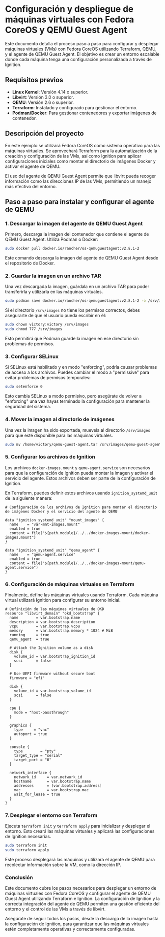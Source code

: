 # Configuración y despliegue de máquinas virtuales con Fedora CoreOS y QEMU Guest Agent

Este documento detalla el proceso paso a paso para configurar y desplegar máquinas virtuales (VMs) con Fedora CoreOS utilizando Terraform, QEMU, y el agente de QEMU Guest Agent. El objetivo es crear un entorno escalable donde cada máquina tenga una configuración personalizada a través de Ignition.

## Requisitos previos

- **Linux Kernel**: Versión 4.14 o superior.
- **Libvirt**: Versión 3.0 o superior.
- **QEMU**: Versión 2.6 o superior.
- **Terraform**: Instalado y configurado para gestionar el entorno.
- **Podman/Docker**: Para gestionar contenedores y exportar imágenes de contenedor.

## Descripción del proyecto

En este ejemplo se utilizará Fedora CoreOS como sistema operativo para las máquinas virtuales. Se aprovechará Terraform para la automatización de la creación y configuración de las VMs, así como Ignition para aplicar configuraciones iniciales como montar el directorio de imágenes Docker y activar el agente de QEMU.

El uso del agente de QEMU Guest Agent permite que libvirt pueda recoger información como las direcciones IP de las VMs, permitiendo un manejo más efectivo del entorno.

## Paso a paso para instalar y configurar el agente de QEMU

### 1. Descargar la imagen del agente de QEMU Guest Agent

Primero, descarga la imagen del contenedor que contiene el agente de QEMU Guest Agent. Utiliza Podman o Docker:

```sh
sudo docker pull docker.io/rancher/os-qemuguestagent:v2.8.1-2
```

Este comando descarga la imagen del agente de QEMU Guest Agent desde el repositorio de Docker.

### 2. Guardar la imagen en un archivo TAR

Una vez descargada la imagen, guárdala en un archivo TAR para poder transferirla y utilizarla en las máquinas virtuales.

```sh
sudo podman save docker.io/rancher/os-qemuguestagent:v2.8.1-2 -o /srv/images/qemu-guest-agent.tar
```

Si el directorio `/srv/images` no tiene los permisos correctos, debes asegurarte de que el usuario pueda escribir en él:

```sh
sudo chown victory:victory /srv/images
sudo chmod 777 /srv/images
```

Esto permitirá que Podman guarde la imagen en ese directorio sin problemas de permisos.

### 3. Configurar SELinux

Si SELinux está habilitado y en modo "enforcing", podría causar problemas de acceso a los archivos. Puedes cambiar el modo a "permissive" para evitar problemas de permisos temporales:

```sh
sudo setenforce 0
```

Esto cambia SELinux a modo permisivo, pero asegúrate de volver a "enforcing" una vez hayas terminado la configuración para mantener la seguridad del sistema.

### 4. Mover la imagen al directorio de imágenes

Una vez la imagen ha sido exportada, muevela al directorio `/srv/images` para que esté disponible para las máquinas virtuales.

```sh
sudo mv /home/victory/qemu-guest-agent.tar /srv/images/qemu-guest-agent.tar
```

### 5. Configurar los archivos de Ignition

Los archivos `docker-images.mount` y `qemu-agent.service` son necesarios para que la configuración de Ignition pueda montar la imagen y activar el servicio del agente. Estos archivos deben ser parte de la configuración de Ignition.

En Terraform, puedes definir estos archivos usando `ignition_systemd_unit` de la siguiente manera:

```hcl
# Configuración de los archivos de Ignition para montar el directorio de imágenes Docker y el servicio del agente de QEMU

data "ignition_systemd_unit" "mount_images" {
  name    = "var-mnt-images.mount"
  enabled = true
  content = file("${path.module}/../../docker-images-mount/docker-images.mount")
}

data "ignition_systemd_unit" "qemu_agent" {
  name    = "qemu-agent.service"
  enabled = true
  content = file("${path.module}/../../docker-images-mount/qemu-agent.service")
}
```

### 6. Configuración de máquinas virtuales en Terraform

Finalmente, define las máquinas virtuales usando Terraform. Cada máquina virtual utilizará Ignition para configurar su entorno inicial.

```hcl
# Definición de las máquinas virtuales de OKD
resource "libvirt_domain" "okd_bootstrap" {
  name        = var.bootstrap.name
  description = var.bootstrap.description
  vcpu        = var.bootstrap.vcpu
  memory      = var.bootstrap.memory * 1024 # MiB
  running     = true
  qemu_agent  = true

  # Attach the Ignition volume as a disk
  disk {
    volume_id = var.bootstrap_ignition_id
    scsi      = false
  }

  # Use UEFI firmware without secure boot
  firmware = "efi"

  disk {
    volume_id = var.bootstrap_volume_id
    scsi      = false
  }

  cpu {
    mode = "host-passthrough"
  }

  graphics {
    type     = "vnc"
    autoport = true
  }

  console {
    type        = "pty"
    target_type = "serial"
    target_port = "0"
  }

  network_interface {
    network_id     = var.network_id
    hostname       = var.bootstrap.name
    addresses      = [var.bootstrap.address]
    mac            = var.bootstrap.mac
    wait_for_lease = true
  }
}
```

### 7. Desplegar el entorno con Terraform

Ejecuta `terraform init` y `terraform apply` para inicializar y desplegar el entorno. Esto creará las máquinas virtuales y aplicará las configuraciones de Ignition necesarias.

```sh
sudo terraform init
sudo terraform apply
```

Este proceso desplegará las máquinas y utilizará el agente de QEMU para recolectar información sobre la VM, como la dirección IP.

### Conclusión

Este documento cubre los pasos necesarios para desplegar un entorno de máquinas virtuales con Fedora CoreOS y configurar el agente de QEMU Guest Agent utilizando Terraform e Ignition. La configuración de Ignition y la correcta integración del agente de QEMU permiten una gestión eficiente del entorno y el control de las VMs a través de libvirt.

Asegúrate de seguir todos los pasos, desde la descarga de la imagen hasta la configuración de Ignition, para garantizar que las máquinas virtuales estén completamente operativas y correctamente configuradas.

